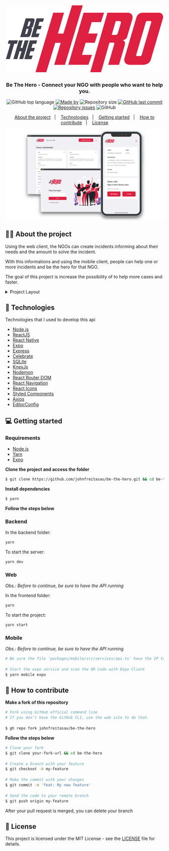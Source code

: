 <h1 align="center">
  <img src=".github/logo.svg" alt="Be The Hero">
</h1>

<h3 align="center">
  Be The Hero - Connect your NGO with people who want to help you.
</h3>
<!-- E02041 -->
<p align="center">
  <img alt="GitHub top language" src="https://img.shields.io/github/languages/top/johnfreitasau/be-the-hero?color=%23E02041">
  <a href="https://www.linkedin.com/in/johnfreitasau/"><img alt="Made by" src="https://img.shields.io/badge/made%20by-John%20Freitas-%23E02041"></a>
  <img alt="Repository size" src="https://img.shields.io/github/repo-size/johnfreitasau/be-the-hero?color=%23E02041">
  <a href="https://github.com/johnfreitasau/be-the-hero/commits/master"><img alt="GitHub last commit" src="https://img.shields.io/github/last-commit/johnfreitasau/be-the-hero?color=%23E02041"></a>
  <a href="https://github.com/johnfreitasau/be-the-hero/issues"><img alt="Repository issues" src="https://img.shields.io/github/issues/johnfreitasau/be-the-hero?color=%23E02041"></a>
  <img alt="GitHub" src="https://img.shields.io/github/license/johnfreitasau/be-the-hero?color=%23E02041">
</p>

<p align="center">
  <a href="#%EF%B8%8F-about-the-project">About the project</a>&nbsp;&nbsp;&nbsp;|&nbsp;&nbsp;&nbsp;
  <a href="#-technologies">Technologies</a>&nbsp;&nbsp;&nbsp;|&nbsp;&nbsp;&nbsp;
  <a href="#-getting-started">Getting started</a>&nbsp;&nbsp;&nbsp;|&nbsp;&nbsp;&nbsp;
  <a href="#-how-to-contribute">How to contribute</a>&nbsp;&nbsp;&nbsp;|&nbsp;&nbsp;&nbsp;
  <a href="#-license">License</a>
</p>

<img alt="Layout" src=".github/be-the-hero.png">

## 🦸‍♀️ About the project

<!-- Com essa aplicação, e por meio do front-end web, as ONGs podem informar sobre seus casos, necessidades e o valor necessário para solucionar o problema. -->
Using the web client, the NGOs can create incidents informing about their needs and the amount to solve the incident.

<!-- A partir dessas informações, e por meio do front-end mobile, pessoas comuns, ou seja, toda a sociedade pode contruibir com um determinado caso e ser o herói de dia para aquela ONG. -->
With this informations and using the mobile client, people can help one or more incidents and be the hero for that NGO.

<!-- É visado por meio da interação entre ONG e comunidade: A ampliação da área de atuação da ONG, o aumento da velocidade e eficácia na resolução dos problemas. -->
The goal of this project is increase the possibility of to help more cases and faster.

<details><summary>Project Layout</summary>
  <img alt="Cadastro" src="https://res.cloudinary.com/johnfreitasau/image/upload/v1585335838/be-the-hero/Cadastro_g45xr9.png">
  <img alt="Login" src="https://res.cloudinary.com/johnfreitasau/image/upload/v1585335849/be-the-hero/Login_bhx9xu.png">
  <img alt="Cadastro de Caso" src="https://res.cloudinary.com/johnfreitasau/image/upload/v1585335831/be-the-hero/Cadastrar_novo_caso_edgbbs.png">
  <img alt="Lista de Casos" src="https://res.cloudinary.com/johnfreitasau/image/upload/v1585335843/be-the-hero/Lista_iti7gz.png">
  <img alt="Mobile" src="https://res.cloudinary.com/johnfreitasau/image/upload/v1585335852/be-the-hero/mobile_loaoyj.png">
</details>

## 🚀 Technologies

Technologies that I used to develop this api

- [Node.js](https://nodejs.org/en/)
- [ReactJS](https://reactjs.org/)
- [React Native](https://reactnative.dev/)
- [Expo](https://expo.io/)
- [Express](https://expressjs.com/pt-br/)
- [Celebrate](https://github.com/arb/celebrate)
- [SQLite](https://www.sqlite.org/)
- [KnexJs](http://knexjs.org)
- [Nodemon](https://nodemon.io/)
- [React Router DOM](https://reacttraining.com/react-router/)
- [React Navigation](https://reactnavigation.org/)
- [React Icons](https://react-icons.netlify.com/#/)
- [Styled Components](https://styled-components.com/)
- [Axios](https://github.com/axios/axios)
- [EditorConfig](https://editorconfig.org/)

## 💻 Getting started

### Requirements

- [Node.js](https://nodejs.org/en/)
- [Yarn](https://classic.yarnpkg.com/)
- [Expo](https://expo.io/)


**Clone the project and access the folder**

```bash
$ git clone https://github.com/johnfreitasau/be-the-hero.git && cd be-the-hero
```

**Install dependencies**

```bash
$ yarn
```

**Follow the steps below**

### Backend

In the backend folder:

```bash
yarn
```

To start the server:

```bash
yarn dev
```

### Web

_Obs.: Before to continue, be sure to have the API running_

In the frontend folder:
```bash
yarn
```

To start the project:
```bash
yarn start
```

### Mobile

_Obs.: Before to continue, be sure to have the API running_

```bash
# Be sure the file 'packages/mobile/src/services/api.ts' have the IP to your API

# Start the expo service and scan the QR code with Expo Client
$ yarn mobile expo
```

## 🤔 How to contribute

**Make a fork of this repository**

```bash
# Fork using GitHub official command line
# If you don't have the GitHub CLI, use the web site to do that.

$ gh repo fork johnfreitasau/be-the-hero
```

**Follow the steps below**

```bash
# Clone your fork
$ git clone your-fork-url && cd be-the-hero

# Create a branch with your feature
$ git checkout -b my-feature

# Make the commit with your changes
$ git commit -m 'feat: My new feature'

# Send the code to your remote branch
$ git push origin my-feature
```

After your pull request is merged, you can delete your branch

## 📝 License

This project is licensed under the MIT License - see the [LICENSE](LICENSE) file for details.
